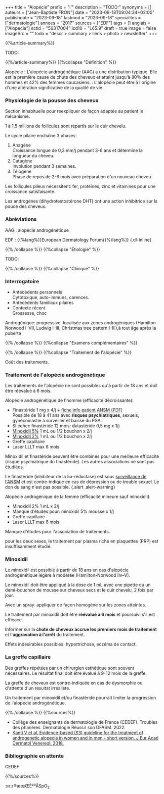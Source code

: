 +++
title = "Alopécie"
prefix = "l'"
description = "TODO:"
synonyms = []
auteurs = ["Jean-Baptiste FRON"]
date = "2023-09-18T09:04:34+02:00"
publishdate = "2023-09-18"
lastmod = "2023-09-18"
specialites = ["dermatologie"]
annees = "2017"
sources = ["EDF"]
tags = []
anglais = ["Alopecia"]
sctid = "56317004"
icd10 = "L65.9"
draft = true
image = false
imageSrc = ""
todo = "descr > summary > liens > photo > newsletter"
+++

{{%article-summary%}}

TODO:

{{%/article-summary%}}
{{%collapse "Définition" %}}

Alopécie
: L'alopécie androgénétique (AAG) a une distribution typique. Elle est la première cause de chute des cheveux et atteint jusqu'à 80% des hommes et 42% des femmes caucasiens.
: L'alopécie peut être à l'origine d'une altération significative de la qualité de vie.

### Physiologie de la pousse des cheveux

Section inhabituelle pour réexpliquer de façon adaptée au patient le mécanisme.

1 à 1,5 millions de follicules sont répartis sur le cuir chevelu.

Le cycle pilaire enchaîne 3 phases:

1. Anagène  
  Croissance longue de 0,3 mm/j pendant 3-6 ans et détermine la longueur du cheveu.
2. Catagène  
  Involution pendant 3 semaines.
3. Télogène  
  Phase de repos de 2-6 mois avec préparation d'un nouveau cheveu.

Les follicules pileux nécessitent: fer, protéines, zinc et vitamines pour une croissance satisfaisante.

Les androgènes (dihydrotestostérone DHT) ont une action inhibitrice sur la pouce des cheveux.

### Abréviations

AAG
: alopécie androgénétique

EDF
: {{%lang%}}European Dermatology Forum{{%/lang%}}
{.dl-inline}

{{% /collapse %}}
{{%collapse "Étiologie" %}}

TODO:

{{% /collapse %}}
{{%collapse "Clinique" %}}

### Interrogatoire

- Antécédents personnels  
  Cytotoxique, auto-immuns, carences.
- Antécédents familiaux pilaires
- Contexte récent  
  Grossesse, choc

Androgénique: progressive, localisée aux zones androgéniques (Hamilton-Norwood I–VII, Ludwig I–III, Christmas tree pattern I–III),à tout âge après la puberté

{{% /collapse %}}
{{%collapse "Examens complémentaires" %}}


{{% /collapse %}}
{{%collapse "Traitement de l'alopécie" %}}

Coût des traitements.

### Traitement de l'alopécie androgénétique

Les traitements de l'alopécie ne sont possibles qu'à partir de 18 ans et doit être réévalué à 6 mois.

Alopécie androgénétique de l'homme (efficacité décroissante):

- Finastéride 1 mg x 4/j + [fiche info patient ANSM (PDF)](https://ansm.sante.fr/uploads/2022/07/06/20191210-finasteride-fichepatient-1-2.pdf)  
  Possible de 18 à 41 ans avec **risques psychiatriques**, sexuels, gynécomastie à surveiller et baisse du PSA.
- Si échec finastéride 12 mois: dutastéride 0,5 mg x 1/j
- [Minoxidil 5%](https://base-donnees-publique.medicaments.gouv.fr/extrait.php?specid=62182563) 1 mL ou 1/2 bouchon x 2/j
- [Minoxidil 2%](https://base-donnees-publique.medicaments.gouv.fr/affichageDoc.php?specid=68477734&typedoc=R) 1 mL ou 1/2 bouchon x 2/j
- Greffe capillaire
- Laser LLLT max 6 mois

Minoxidil et finastéride peuvent être combinés pour une meilleure efficacité (risque psychiatrique du finastéride). Les autres associations ne sont pas étudiées.

Le finastéride (inhibiteur de la 5a-réductase) est sous [surveillance de l'ANSM](https://ansm.sante.fr/dossiers-thematiques/information-pour-les-professionnels-de-sante-a-propos-du-finasteride-1-mg) et est contre-indiqué en cas de dépression ou de trouble sexuel. Le don du sang n'est pas possible.
{.alert .alert-warning}

Alopécie androgénique de la femme (efficacité mineure sauf minoxidil):

- Minoxidil 2% 1 mL x 2/j  
- Manque d'études pour: minoxidil 5% mousse x 1/j
- Greffe capillaire
- Laser LLLT max 6 mois

Manque d'études pour l'association de traitements.

pour les deux sexes, le traitement par plasma riche en plaquettes (PRP) est insuffisamment étudié.

### Minoxidil

Le minoxidil est possible à partir de 18 ans en cas d'alopécie androgénétique légère à modérée (Hamilton-Norwood IIv–V).

Le minoxidil doit être appliqué à la dose de 1 mL avec une pipette ou un demi-bouchon de mousse sur cheveux secs et le cuir chevelu, 2 fois par jour.

Avec un spray: appliquer de façon homogène sur les zones atteintes.

Le traitement par minoxidil doit être **réévalué à 6 mois** et poursuivi s'il est efficace.

Informer sur la **chute de cheveux accrue les premiers mois de traitement** et l'**aggravation à l'arrêt** du traitement.

Effets indésirables possibles: hypertrichose, eczéma de contact.

### La greffe capillaire

Des greffes répétées par un chirurgien esthétique sont souvent nécessaires. Le résultat final doit être évalué à 9-12 mois de la greffe.

La greffe de cheveux est contre-indiquée en cas de dysmorphie ou d'attente d'un résultat irréaliste.

Un traitement par minoxidil et/ou finastéride pourrait limiter la progression de l'alopécie androgénétique.

{{% /collapse %}}
{{%sources%}}

- Collège des enseignants de dermatologie de France (CEDEF). Troubles des phanères. Dermatologie Réussir son DFASM. 2022.
- [Kanti V et al. Evidence-based (S3) guideline for the treatment of androgenetic alopecia in women and in men - short version. J Eur Acad Dermatol Venereol. 2018.](https://onlinelibrary.wiley.com/doi/10.1111/jdv.14624)

### Bibliographie en attente

CEDEF

{{%/sources%}}

≤≥±®æœŒÈ²³ÂSpO<sub>2</sub>
